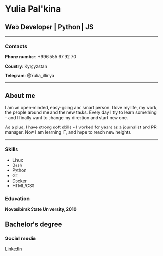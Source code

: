 # Yulia Pal'kina

## Web Developer | Python | JS

-----

### Contacts

**Phone number**: +996 555 67 92 70

**Country**: Kyrgyzstan

**Telegram**: @Yulia_illiriya

-----

## About me 

I am an open-minded, easy-going and smart person. I love my life, my work, the people around me and the new tasks. Every day I try to learn something - and I finally want to change my direction and start new one. 

As a plus, I have strong soft skills - I worked for years as a journalist and PR manager. Now I am learning IT, and hope to reach new heights.

------

### Skills
* Linux
* Bash
* Python
* Git
* Docker
* HTML/CSS

### Education
**Novosibirsk State University, 2010**

Bachelor's degree
-----
### Social media

[LinkedIn](https://www.linkedin.com/in/yulia-pal-kina-73911575/ "Мой профиль в Линкедине")